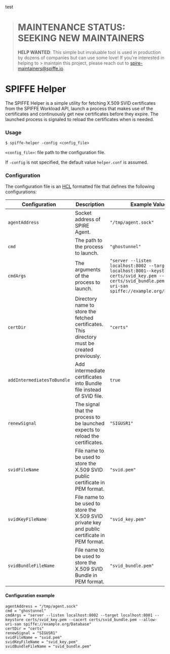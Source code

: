 test

> # MAINTENANCE STATUS: SEEKING NEW MAINTAINERS
>
> **HELP WANTED**: This simple but invaluable tool is used in production by dozens of companies but can use some love! If you're interested in helping to  > maintain this project, please reach out to spire-maintainers@spiffe.io.

# SPIFFE Helper

The SPIFFE Helper is a simple utility for fetching X.509 SVID certificates from the SPIFFE Workload API, launch a process that makes use of the certificates and continuously get new certificates before they expire. The launched process is signaled to reload the certificates when is needed.

### Usage
`$ spiffe-helper -config <config_file>`

`<config_file>`: file path to the configuration file.

If `-config` is not specified, the default value `helper.conf` is assumed. 

### Configuration
The configuration file is an [HCL](https://github.com/hashicorp/hcl) formatted file that defines the following configurations:

 |Configuration        | Description                                                                                    | Example Value |
 |--------------------------|------------------------------------------------------------------------------------------------| ------------- |
 |`agentAddress`            | Socket address of SPIRE Agent.                                                                 | `"/tmp/agent.sock"`                                                                                                                                                  |
 |`cmd`                     | The path to the process to launch.                                                             | `"ghostunnel"`                                                                                                                                                       |
 |`cmdArgs`                 | The arguments of the process to launch.                                                        | `"server --listen localhost:8002 --target localhost:8001--keystore certs/svid_key.pem --cacert certs/svid_bundle.pem --allow-uri-san spiffe://example.org/Database"` |
 |`certDir`                 | Directory name to store the fetched certificates. This directory must be created previously.   | `"certs"`                                                                                                                                                            |
 |`addIntermediatesToBundle`| Add intermediate certificates into Bundle file instead of SVID file.                           | `true`                                                                                                                                                            |
 |`renewSignal`             | The signal that the process to be launched expects to reload the certificates.                 | `"SIGUSR1"`                                                                                                                                                          |
 |`svidFileName`            | File name to be used to store the X.509 SVID public certificate in PEM format.                 | `"svid.pem"`                                                                                                                                                         |
 |`svidKeyFileName`         | File name to be used to store the X.509 SVID private key and public certificate in PEM format. | `"svid_key.pem"`                                                                                                                                                     |
 |`svidBundleFileName`      | File name to be used to store the X.509 SVID Bundle in PEM format.                             | `"svid_bundle.pem"`                                                                                                                                                  |

#### Configuration example
```
agentAddress = "/tmp/agent.sock"
cmd = "ghostunnel"
cmdArgs = "server --listen localhost:8002 --target localhost:8001 --keystore certs/svid_key.pem --cacert certs/svid_bundle.pem --allow-uri-san spiffe://example.org/Database"
certDir = "certs"
renewSignal = "SIGUSR1"
svidFileName = "svid.pem"
svidKeyFileName = "svid_key.pem"
svidBundleFileName = "svid_bundle.pem"
```

